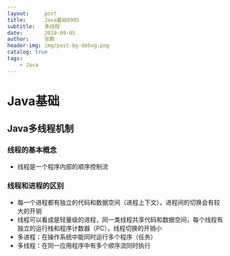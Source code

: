 ```yaml
---
layout:     post 
title:      Java基础0905
subtitle:   多线程
date:       2019-09-05
author:     张鹏
header-img: img/post-bg-debug.png
catalog: true   
tags:                         
    - Java
---
```


# Java基础

## Java多线程机制

### 线程的基本概念

- 线程是一个程序内部的顺序控制流

### 线程和进程的区别

- 每一个进程都有独立的代码和数据空间（进程上下文），进程间的切换会有较大的开销
- 线程可以看成是轻量级的进程，同一类线程共享代码和数据空间，每个线程有独立的运行栈和程序计数器（PC），线程切换的开销小
- 多进程：在操作系统中能同时运行多个程序（任务）
- 多线程：在同一应用程序中有多个顺序流同时执行

